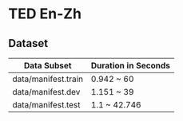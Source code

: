 
# TED En-Zh

## Dataset

| Data Subset | Duration in Seconds |
| --- | --- |
| data/manifest.train | 0.942 ~ 60   |
| data/manifest.dev   | 1.151 ~ 39   |  
| data/manifest.test  | 1.1 ~ 42.746 |
